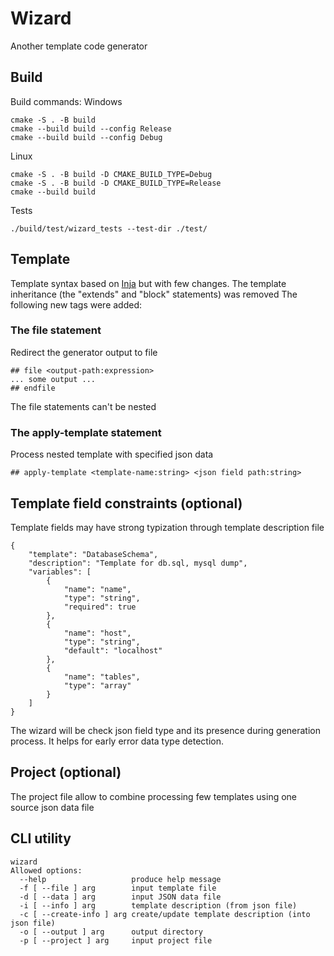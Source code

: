 # Wizard	
Another template code generator 

## Build 
Build commands: 
Windows
```
cmake -S . -B build
cmake --build build --config Release
cmake --build build --config Debug
```
Linux
```
cmake -S . -B build -D CMAKE_BUILD_TYPE=Debug
cmake -S . -B build -D CMAKE_BUILD_TYPE=Release
cmake --build build
```
Tests
```
./build/test/wizard_tests --test-dir ./test/
```
## Template
Template syntax based on [Inja](https://github.com/pantor/inja) but with few changes.
The template inheritance (the "extends" and "block" statements) was removed
The following new tags were added:
### The file statement
Redirect the generator output to file
```
## file <output-path:expression>
... some output ... 
## endfile
```
The file statements can't be nested

### The apply-template statement
Process nested template with specified json data
```
## apply-template <template-name:string> <json field path:string>
```
## Template field constraints (optional)
Template fields may have strong typization through template description file
```
{
    "template": "DatabaseSchema",
    "description": "Template for db.sql, mysql dump",
    "variables": [
        {
            "name": "name",
            "type": "string",
            "required": true
        },
        {
            "name": "host",
            "type": "string",
            "default": "localhost"
        },
        {
            "name": "tables",
            "type": "array"
        }
    ]
}
```
The wizard will be check json field type and its presence during generation process. It helps for early error data type detection.
## Project (optional)
The project file allow to combine processing few templates using one source json data file


## CLI utility
```
wizard
Allowed options:
  --help                   produce help message
  -f [ --file ] arg        input template file
  -d [ --data ] arg        input JSON data file
  -i [ --info ] arg        template description (from json file)
  -c [ --create-info ] arg create/update template description (into json file)
  -o [ --output ] arg      output directory
  -p [ --project ] arg     input project file
```